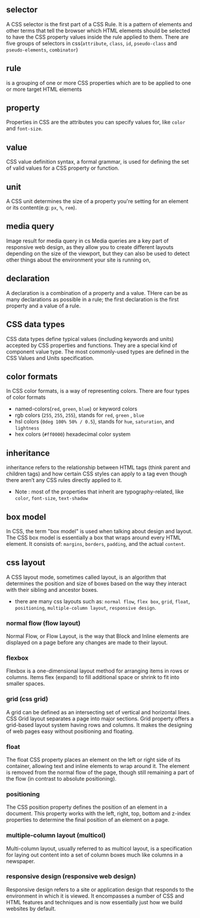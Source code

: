<!--
DM: FYI, I can't validate CSS terminology for you like I can JS, so I can only advise you to
* use authoritative web sites
* revisit each vocab item later, when you know more
* compare the vocab of 2 authoritative sites (sometimes helps for clarity, completeness)

MDN is authoritative and offers glossaries.

For howto articles:
CSS Tricks website is good, but usually there are found articles on specific topics.
Comeau is also good on CSS.
 -->

## selector

A CSS selector is the first part of a CSS Rule. It is a pattern of elements and other terms that tell the browser which HTML elements should be selected to have the CSS property values inside the rule applied to them.
There are five groups of selectors in css(`attribute`, `class`, `id`, `pseudo-class` and `pseudo-elements`, `combinator`)

## rule

is a grouping of one or more CSS properties which are to be applied to one or more target HTML elements

## property

Properties in CSS are the attributes you can specify values for, like `color` and `font-size`.

## value

CSS value definition syntax, a formal grammar, is used for defining the set of valid values for a CSS property or function.

## unit

A CSS unit determines the size of a property you're setting for an element or its content(e.g: `px`, `%`, `rem`).

## media query

Image result for media query in cs
Media queries are a key part of responsive web design, as they allow you to create different layouts depending on the size of the viewport, but they can also be used to detect other things about the environment your site is running on,

## declaration

A declaration is a combination of a property and a value. THere can be as many declarations as possible in a rule; the first declaration is the first property and a value of a rule.

## CSS data types

CSS data types define typical values (including keywords and units) accepted by CSS properties and functions. They are a special kind of component value type. The most commonly-used types are defined in the CSS Values and Units specification.

## color formats

In CSS color formats, is a way of representing colors. There are four types of color formats

- named-colors(`red`, `green`, `blue`) or keyword colors
- rgb colors (`255`, `255`, `255`), stands for `red`, `green` , `blue`
- hsl colors (`0deg 100% 50% / 0.5`), stands for `hue`, `saturation`, and `lightness`
- hex colors (`#ff0000`) hexadecimal color system

## inheritance

inheritance refers to the relationship between HTML tags (think parent and children tags) and how certain CSS styles can apply to a tag even though there aren’t any CSS rules directly applied to it.

- Note : most of the properties that inherit are typography-related, like `color`, `font-size`, `text-shadow`

## box model

In CSS, the term "box model" is used when talking about design and layout. The CSS box model is essentially a box that wraps around every HTML element. It consists of: `margins`, `borders`, `padding`, and the actual `content`.

## css layout

A CSS layout mode, sometimes called layout, is an algorithm that determines the position and size of boxes based on the way they interact with their sibling and ancestor boxes.

- there are many css layouts such as: `normal flow`, `flex box`, `grid`, `float`, `positioning`, `multiple-column layout`, `responsive design`.

### normal flow (flow layout)

Normal Flow, or Flow Layout, is the way that Block and Inline elements are displayed on a page before any changes are made to their layout.

### flexbox

Flexbox is a one-dimensional layout method for arranging items in rows or columns. Items flex (expand) to fill additional space or shrink to fit into smaller spaces.

### grid (css grid)

A grid can be defined as an intersecting set of vertical and horizontal lines. CSS Grid layout separates a page into major sections. Grid property offers a grid-based layout system having rows and columns. It makes the designing of web pages easy without positioning and floating.

### float

The float CSS property places an element on the left or right side of its container, allowing text and inline elements to wrap around it. The element is removed from the normal flow of the page, though still remaining a part of the flow (in contrast to absolute positioning).

### positioning

The CSS position property defines the position of an element in a document. This property works with the left, right, top, bottom and z-index properties to determine the final position of an element on a page.

### multiple-column layout (multicol)

Multi-column layout, usually referred to as multicol layout, is a specification for laying out content into a set of column boxes much like columns in a newspaper.

### responsive design (responsive web design)

Responsive design refers to a site or application design that responds to the environment in which it is viewed. It encompasses a number of CSS and HTML features and techniques and is now essentially just how we build websites by default.
